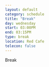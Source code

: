 ```yaml
---
layout: default
category: schedule
title: "Break"
day: wednesday
start: 03:00PM
end: 03:15PM
type: break
location: Red Cafe
telecon: false
---
```


Break
